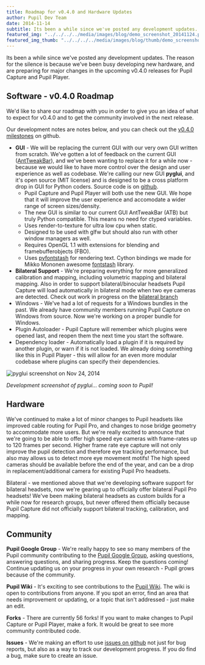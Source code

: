 ```yaml
---
title: Roadmap for v0.4.0 and Hardware Updates
author: Pupil Dev Team
date: 2014-11-14
subtitle: Its been a while since we've posted any development updates. The reason for the silence is because we've been busy developing new hardware, and are preparing for major changes in the upcoming v0.4.0 releases for Pupil Capture and Pupil Player...
featured_img: "../../../../media/images/blog/demo_screenshot_20141124.png"
featured_img_thumb: "../../../../media/images/blog/thumb/demo_screenshot_20141124.png"
---
```


Its been a while since we've posted any development updates. The reason for the silence is because we've been busy developing new hardware, and are preparing for major changes in the upcoming v0.4.0 releases for Pupil Capture and Pupil Player. 

## Software - v0.4.0 Roadmap
We'd like to share our roadmap with you in order to give you an idea of what to expect for v0.4.0 and to get the community involved in the next release. 

Our development notes are notes below, and you can check out the [v0.4.0 milestones](https://github.com/pupil-labs/pupil/milestones/v0.4) on github. 

+ **GUI** - We will be replacing the current GUI with our very own GUI written from scratch. We've gotten a lot of feedback on the current GUI ([AntTweakBar](http://anttweakbar.sourceforge.net/doc/)), and we've been wanting to replace it for a while now - because we would like to have more control over the design and user experience as well as codebase. We're calling our new GUI **pyglui**, and it's open source (MIT license) and is designed to be a cross platform drop in GUI for Python coders. Source code is on [github](https://github.com/pupil-labs/pyglui).   
	+ Pupil Capture and Pupil Player will both use the new GUI. We hope that it will improve the user experience and accomodate a wider range of screen sizes/density.  
	+ The new GUI is similar to our current GUI AntTweakBar (ATB) but truly Python compatible. This means no need for ctyped variables.
	+ Uses render-to-texture for ultra low cpu when static.
	+ Designed to be used with glfw but should also run with other window managers as well.
	+ Requires OpenGL 1.1 with extensions for blending and framebufferobjects (FBO).
	+ Uses [pyfontstash](https://github.com/pupil-labs/pyfontstash) for rendering text. Cython bindings we made for Mikko Mononen awesome [fontstash](https://github.com/memononen/fontstash) library.
+ **Bilateral Support** - We're preparing everything for more generalized calibration and mapping, including volumetric mapping and bilateral mapping. Also in order to support bilateral/binocular headsets Pupil Capture will load automatically in bilateral mode when two eye cameras are detected. Check out work in progress on the [bilateral branch](https://github.com/pupil-labs/pupil/tree/bilateral) 
+ Windows - We've had a lot of requests for a Windows bundles in the past. We already have community members running Pupil Capture on Windows from source. Now we're working on a proper bundle for Windows. 
+ Plugin Autoloader - Pupil Capture will remember which plugins were opened last, and reopen them the next time you start the software. 
+ Dependency loader - Automatically load a plugin if it is required by another plugin, or warn if it is not loaded. We already doing something like this in Pupil Player - this will allow for an even more modular codebase where plugins can specify their dependencies. 

<img src="../../../media/images/demo_screenshot_20141124.png" class='Feature-image' alt="pyglui screenshot on Nov 24, 2014">

*Development screenshot of pyglui... coming soon to Pupil!*

## Hardware
We've continued to make a lot of minor changes to Pupil headsets like improved cable routing for Pupil Pro, and changes to nose bridge geometry to accommodate more users. But we're really excited to announce that we're going to be able to offer high speed eye cameras with frame-rates up to 120 frames per second. Higher frame rate eye capture will not only improve the pupil detection and therefore eye tracking performance, but also may allows us to detect more eye movement motifs! The high speed cameras should be available before the end of the year, and can be a drop in replacement/additional camera for existing Pupil Pro headsets.    

Bilateral - we mentioned above that we're developing software support for bilateral headsets, now we're gearing up to officially offer bilateral Pupil Pro headsets! We've been making bilateral headsets as custom builds for a while now for research groups, but never offered them officially because Pupil Capture did not officially support bilateral tracking, calibration, and mapping.

## Community 
**Pupil Google Group** - We're really happy to see so many members of the Pupil community contributing to the [Pupil Google Group](https://groups.google.com/forum/#!forum/pupil-discuss), asking questions, answering questions, and sharing progress. Keep the questions coming! Continue updating us on your progress in your own research - Pupil grows because of the community. 

**Pupil Wiki** - It's exciting to see contributions to the [Pupil Wiki](https://github.com/pupil-labs/pupil/wiki). The wiki is open to contributions from anyone. If you spot an error, find an area that needs improvement or updating, or a topic that isn't addressed - just make an edit.

**Forks** - There are currently 56 forks! If you want to make changes to Pupil Capture or Pupil Player, make a fork. It would be great to see more community contributed code.    

**Issues** - We're making an effort to use [issues on github](https://github.com/pupil-labs/pupil/issues) not just for bug reports, but also as a way to track our development progress. If you do find a bug, make sure to create an issue.  